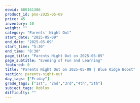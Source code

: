 ```yaml
---
ecwid: 680161306
product_id: pno-2025-05-09
price: 45
inventory: 10
weight: ""
category: "Parents' Night Out"
start_date: "2025-05-09"
end_date: "2025-05-09"
start_time: "5:30"
end_time: "8:30"
page_title: "Parents Night Out on 2025-05-09"
page_subtitle: "Evening of Fun and Learning"
featured: 0
title: "Parents Night Out on 2025-05-09 | Blue Ridge Boost"
section: parents-night-out
day_tags: ["Friday"]
grade_tags: ["1st", "2nd","3rd","4th","5th"]
subject_tags: Roblox
difficulty: ""
---
```



